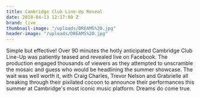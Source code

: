 ```yaml
---
title: Cambridge Club Line-Up Reveal
date: 2018-04-13 12:17:00 Z
brand: live
thumbnail-image: "/uploads/DREAMS%20.jpg"
header-image: "/uploads/DREAMS%20.jpg"
---
```


Simple but effective! Over 90 minutes the hotly anticipated Cambridge Club Line-Up was patiently teased and revealed live on Facebook. The production engaged thousands of viewers as they attempted to unscramble the mosaic and guess who would be headlining the summer showcase. The wait was well worth it, with Craig Charles, Trevor Nelson and Grabrielle all breaking through their pixilated cocoon to announce their performances this summer at Cambridge's most iconic music platform. Dreams do come true.
